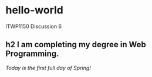 # hello-world
ITWP1150 Discussion 6

## h2 I am completing my degree in Web Programming.

*Today is the first full day of Spring!*
